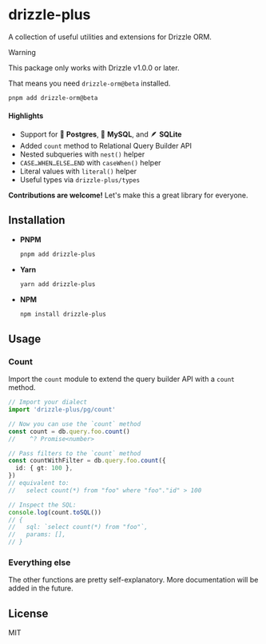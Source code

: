 # drizzle-plus

A collection of useful utilities and extensions for Drizzle ORM.

> [!WARNING]
> This package only works with Drizzle v1.0.0 or later.
>
> That means you need `drizzle-orm@beta` installed.
>
> ```bash
> pnpm add drizzle-orm@beta
> ```

#### Highlights

- Support for 🐘 **Postgres**, 🐬 **MySQL**, and 🪶 **SQLite**
- Added `count` method to Relational Query Builder API
- Nested subqueries with `nest()` helper
- `CASE…WHEN…ELSE…END` with `caseWhen()` helper
- Literal values with `literal()` helper
- Useful types via `drizzle-plus/types`

**Contributions are welcome!** Let's make this a great library for everyone.

## Installation

- **PNPM**
  ```bash
  pnpm add drizzle-plus
  ```
- **Yarn**
  ```bash
  yarn add drizzle-plus
  ```
- **NPM**
  ```bash
  npm install drizzle-plus
  ```

## Usage

### Count

Import the `count` module to extend the query builder API with a `count` method.

```ts
// Import your dialect
import 'drizzle-plus/pg/count'

// Now you can use the `count` method
const count = db.query.foo.count()
//    ^? Promise<number>

// Pass filters to the `count` method
const countWithFilter = db.query.foo.count({
  id: { gt: 100 },
})
// equivalent to:
//   select count(*) from "foo" where "foo"."id" > 100

// Inspect the SQL:
console.log(count.toSQL())
// {
//   sql: `select count(*) from "foo"`,
//   params: [],
// }
```

### Everything else

The other functions are pretty self-explanatory. More documentation will be added in the future.

## License

MIT
